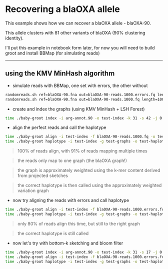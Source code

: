 # Recovering a blaOXA allele

This example shows how we can recover a blaOXA allele - blaOXA-90.

This allele clusters with 81 other variants of blaOXA (90% clustering identity).

I'll put this example in notebook form later, for now you will need to build groot and install BBMap (for simulating reads)

***

## using the KMV MinHash algorithm

* simulate reads with BBMap, one set with errors, the other without

```bash
randomreads.sh ref=blaOXA-90.fna out=blaOXA-90-reads.1000.errors.fq length=100 reads=1000 adderrors=t
randomreads.sh ref=blaOXA-90.fna out=blaOXA-90-reads.1000.fq length=100 reads=1000 adderrors=f
```

* create and index the graphs (using KMV MinHash + LSH Forest)

```bash
time ./baby-groot index -i arg-annot.90 -o test-index -k 31 -s 42 -j 0.97 --kmvSketch -p 4
```

* align the perfect reads and call the haplotype

```bash
time ./baby-groot align -i test-index -f blaOXA-90-reads.1000.fq -o test-graphs --minBaseCov 1.0 -p 4
time ./baby-groot haplotype -i test-index -g test-graphs -o test-haplotype -b 100 -z 0.97 -s 0.005 -p 4
```

> 100% of reads align, with 91% of reads mapping multiple times

> the reads only map to one graph (the blaOXA graph!)

> the graph is approximately weighted using the k-mer content derived from projected sketches

> the correct haplotype is then called using the approximately weighted variation graph

* now try aligning the reads with errors and call haplotype

```bash
time ./baby-groot align -i test-index -f blaOXA-90-reads.1000.errors.fq -o test-graphs --minBaseCov 1.0 -p 4
time ./baby-groot haplotype -i test-index -g test-graphs -o test-haplotype -b 100 -z 0.97 -s 0.005 -p 4
```

> only 80% of reads align this time, but still to the right graph

> the correct haplotype is still called

* now let's try with bottom-k sketching and bloom filter

```bash
time ./baby-groot index -i arg-annot.90 -o test-index -k 31 -s 17 -j 0.95 -p 4
time ./baby-groot align -i test-index -f blaOXA-90-reads.1000.errors.fq -o test-graphs --minBaseCov 0.9 --minKmerCov 2 --bloomFilter
time ./baby-groot haplotype -i test-index -g test-graphs -o test-haplotype -b 100 -z 1.0 -s 0.005 -p 4
```